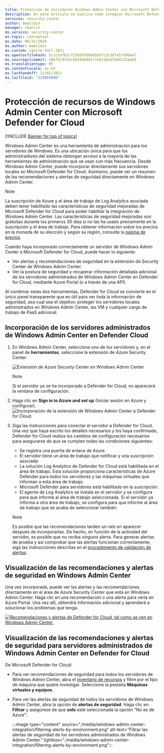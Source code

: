 ```yaml
---
title: Protección de servidores Windows Admin Center con Microsoft Defender for Cloud
description: En este artículo se explica cómo integrar Microsoft Defender for Cloud con Windows Admin Center
services: security-center
author: memildin
manager: rkarlin
ms.service: security-center
ms.topic: conceptual
ms.date: 08/31/2020
ms.author: memildin
ms.custom: ignite-fall-2021
ms.openlocfilehash: 5c1c5af62c723d207b9eb5bdfc3c38fa57e9b4e7
ms.sourcegitcommit: 106f5c9fa5c6d3498dd1cfe63181a7ed4125ae6d
ms.translationtype: HT
ms.contentlocale: es-ES
ms.lasthandoff: 11/02/2021
ms.locfileid: "131055946"
---
```

# <a name="protect-windows-admin-center-resources-with-microsoft-defender-for-cloud"></a>Protección de recursos de Windows Admin Center con Microsoft Defender for Cloud

[!INCLUDE [Banner for top of topics](./includes/banner.md)]

Windows Admin Center es una herramienta de administración para los servidores de Windows. Es una ubicación única para que los administradores del sistema obtengan acceso a la mayoría de las herramientas de administración que se usan con más frecuencia. Desde Windows Admin Center, puede incorporar directamente sus servidores locales en Microsoft Defender for Cloud. Asimismo, puede ver un resumen de las recomendaciones y alertas de seguridad directamente en Windows Admin Center.

> [!NOTE]
> La suscripción de Azure y el área de trabajo de Log Analytics asociada deben tener habilitado las características de seguridad mejoradas de Microsoft Defender for Cloud para poder habilitar la integración de Windows Admin Center.
Las características de seguridad mejoradas son gratuitas durante los primeros 30 días si no las ha usado previamente en la suscripción y el área de trabajo. Para obtener información sobre los precios en la moneda de su elección y según su región, consulte la [página de precios](https://azure.microsoft.com/pricing/details/security-center/).
>

Cuando haya incorporado correctamente un servidor de Windows Admin Center a Microsoft Defender for Cloud, puede hacer lo siguiente:

* Ver alertas y recomendaciones de seguridad en la extensión de Security Center de Windows Admin Center.
* Ver la postura de seguridad y recuperar información detallada adicional de los servidores administrados de Windows Admin Center en Defender for Cloud, mediante Azure Portal (o a través de una API).

Al combinar estas dos herramientas, Defender for Cloud se convierte en el único panel transparente que es útil para ver toda la información de seguridad, sea cual sea el objetivo: proteger los servidores locales administrados en Windows Admin Center, las VM y cualquier carga de trabajo de PaaS adicional.

## <a name="onboard-windows-admin-center-managed-servers-into-defender-for-cloud"></a>Incorporación de los servidores administrados de Windows Admin Center en Defender Cloud

1. En Windows Admin Center, seleccione uno de los servidores y, en el panel de **herramientas**, seleccione la extensión de Azure Security Center:

    ![Extensión de Azure Security Center en Windows Admin Center](./media/windows-admin-center-integration/onboarding-from-wac.png)

    > [!NOTE]
    > Si el servidor ya se ha incorporado a Defender for Cloud, no aparecerá la ventana de configuración.

1. Haga clic en **Sign in to Azure and set up** (Iniciar sesión en Azure y configurar).
    ![Incorporación de la extensión de Windows Admin Center a Defender for Cloud.](./media/windows-admin-center-integration/onboarding-from-wac-welcome.png)

1. Siga las instrucciones para conectar el servidor a Defender for Cloud. Una vez que haya escrito los detalles necesarios y los haya confirmado, Defender for Cloud realiza los cambios de configuración necesarios para asegurarse de que se cumplen todas las condiciones siguientes:
    * Se registra una puerta de enlace de Azure.
    * El servidor tiene un área de trabajo que notificar y una suscripción asociada.
    * La solución Log Analytics de Defender for Cloud está habilitada en el área de trabajo. Esta solución proporciona características de Azure Defender para *todos* los servidores y las máquinas virtuales que informan a esta área de trabajo.
    * Microsoft Defender para servidores está habilitado en la suscripción.
    * El agente de Log Analytics se instala en el servidor y se configura para que informe al área de trabajo seleccionada. Si el servidor ya informa a otra área de trabajo, se configura para que informe al área de trabajo que se acaba de seleccionar también.

    > [!NOTE]
    > Es posible que las recomendaciones tarden un rato en aparecer después de incorporarlas. De hecho, en función de la actividad del servidor, es posible que no reciba *ninguna* alerta. Para generar alertas de prueba y así comprobar que las alertas funcionan correctamente, siga las instrucciones descritas en el [procedimiento de validación de alertas](alert-validation.md).


## <a name="view-security-recommendations-and-alerts-in-windows-admin-center"></a>Visualización de las recomendaciones y alertas de seguridad en Windows Admin Center

Una vez incorporada, puede ver las alertas y las recomendaciones directamente en el área de Azure Security Center que está en Windows Admin Center. Haga clic en una recomendación o una alerta para verla en Azure Portal. Una vez allí, obtendrá información adicional y aprenderá a solucionar los problemas que tenga.

[![Recomendaciones y alertas de Defender for Cloud, tal como se ven en Windows Admin Center.](media/windows-admin-center-integration/asc-recommendations-and-alerts-in-wac.png)](media/windows-admin-center-integration/asc-recommendations-and-alerts-in-wac.png#lightbox)

## <a name="view-security-recommendations-and-alerts-for-windows-admin-center-managed-servers-in-defender-for-cloud"></a>Visualización de las recomendaciones y alertas de seguridad para servidores administrados de Windows Admin Center en Defender for Cloud
De Microsoft Defender for Cloud:

* Para ver recomendaciones de seguridad para todos los servidores de Windows Admin Center, abra el [inventario de recursos](asset-inventory.md) y filtre por el tipo de máquina que quiere investigar. Seleccione la pestaña **Máquinas virtuales y equipos**.

* Para ver las alertas de seguridad de todos los servidores de Windows Admin Center, abra la opción de **alertas de seguridad**. Haga clic en **Filtrar** y asegúrese de que **solo** esté seleccionada la opción "No es de Azure":

    :::image type="content" source="./media/windows-admin-center-integration/filtering-alerts-by-environment.png" alt-text="Filtrar las alertas de seguridad de los servidores administrados de Windows Admin Center." lightbox="./media/windows-admin-center-integration/filtering-alerts-by-environment.png":::

